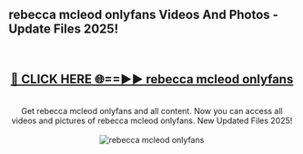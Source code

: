 <h2>rebecca mcleod onlyfans Videos And Photos - Update Files 2025!</h2>
<br>
<div align="center">
<h2><a href="https://linkcuts.com/hfmhzwbr" rel="nofollow">🔴 CLICK HERE 🌐==►► rebecca mcleod onlyfans</a></h2>
<br>
Get rebecca mcleod onlyfans and all content. Now you can access all videos and pictures of rebecca mcleod onlyfans. New Updated Files 2025!
<br>
<br>
<a href="https://linkcuts.com/hfmhzwbr" rel="nofollow" data-target="animated-image.originalLink"><img src="https://i.ibb.co.com/WyWwxjT/player-gif2.gif" alt="rebecca mcleod onlyfans" style="max-width: 100%; display: inline-block;" data-target="animated-image.originalImage"></a>
</div>
<br>